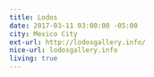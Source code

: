 ```yaml
---
title: Lodos
date: 2017-03-11 03:00:00 -05:00
city: Mexico City
ext-url: http://lodosgallery.info/
nice-url: lodosgallery.info
living: true
---
```

